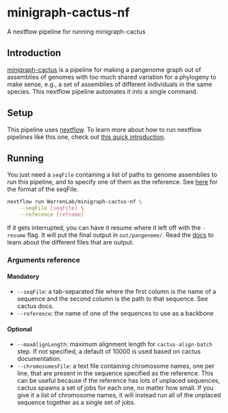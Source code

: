 # minigraph-cactus-nf

A nextflow pipeline for running minigraph-cactus

## Introduction
[minigraph-cactus][mgc] is a pipeline for making a pangenome graph out of
assemblies of genomes with too much shared variation for a phylogeny to make
sense, e.g., a set of assemblies of different individuals in the same species.
This nextflow pipeline automates it into a single command.

## Setup
This pipeline uses [nextflow][nf]. To learn more about how to run nextflow
pipelines like this one, check out [this quick introduction][warren-nf].

## Running
You just need a `seqFile` containing a list of paths to genome assemblies to
run this pipeline, and to specify one of them as the reference. See
[here][seqfile] for the format of the seqFile.

```bash
nextflow run WarrenLab/minigraph-cactus-nf \
    --seqFile [seqFile] \
    --reference [refname]
```

If it gets interrupted, you can have it resume where it left off with the
`-resume` flag. It will put the final output in `out/pangenome/`. Read the
[docs][mgc] to learn about the different files that are output.

### Arguments reference
#### Mandatory
* `--seqFile`: a tab-separated file where the first column is the name of a
  sequence and the second column is the path to that sequence. See cactus docs.
* `--reference`: the name of one of the sequences to use as a backbone

#### Optional
* `--maxAlignLength`: maximum alignment length for `cactus-align-batch` step.
  If not specified, a default of 10000 is used based on cactus documentation.
* `--chromosomesFile`: a text file containing chromosome names, one per line,
  that are present in the sequence specified as the reference. This can be
  useful because if the reference has lots of unplaced sequences, cactus spawns
  a set of jobs for each one, no matter how small. If you give it a list of
  chromosome names, it will instead run all of the unplaced sequence together
  as a single set of jobs.

[mgc]: <https://github.com/ComparativeGenomicsToolkit/cactus/blob/master/doc/pangenome.md>
[nf]: <https://www.nextflow.io/>
[warren-nf]: <https://github.com/WarrenLab/docs/blob/main/nextflow.md>
[seqfile]: <https://github.com/ComparativeGenomicsToolkit/cactus/blob/master/doc/pangenome.md#interface>
